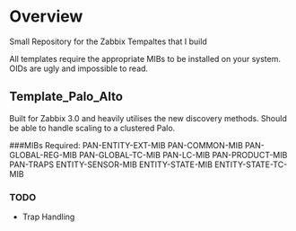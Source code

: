 # Overview
Small Repository for the Zabbix Tempaltes that I build

All templates require the appropriate MIBs to be installed on your system. OIDs are ugly and impossible to read.

## Template_Palo_Alto
Built for Zabbix 3.0 and heavily utilises the new discovery methods. Should be able to handle scaling to a clustered Palo.

###MIBs Required:
PAN-ENTITY-EXT-MIB
PAN-COMMON-MIB
PAN-GLOBAL-REG-MIB
PAN-GLOBAL-TC-MIB
PAN-LC-MIB
PAN-PRODUCT-MIB
PAN-TRAPS
ENTITY-SENSOR-MIB
ENTITY-STATE-MIB
ENTITY-STATE-TC-MIB

### TODO
- Trap Handling
